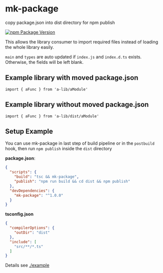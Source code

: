 # mk-package

copy package.json into dist directory for npm publish

[![npm Package Version](https://img.shields.io/npm/v/mk-package.svg?maxAge=2592000)](https://www.npmjs.com/package/mk-package)

This allows the library consumer to import required files instead of loading the whole library easily.

`main` and `types` are auto updated if `index.js` and `index.d.ts` exists.
Otherwise, the fields will be left blank.

## Example library with moved package.json
```
import { aFunc } from 'a-lib/aModule'
```

## Example library without moved package.json
```
import { aFunc } from 'a-lib/dist/aModule'
```

## Setup Example

You can use mk-package in last step of build pipeline or in the `postbuild` hook, then run `npm publish` inside the `dist` directory

**package.json**:
```json
{
  "scripts": {
    "build": "tsc && mk-package",
    "publish": "npm run build && cd dist && npm publish"
  },
  "devDependencies": {
    "mk-package": "^1.0.0"
  }
}
```

**tsconfig.json**
```json
{
  "compilerOptions": {
    "outDir": "dist"
  },
  "include": [
    "src/**/*.ts"
  ]
}
```

Details see [./example](./example)
